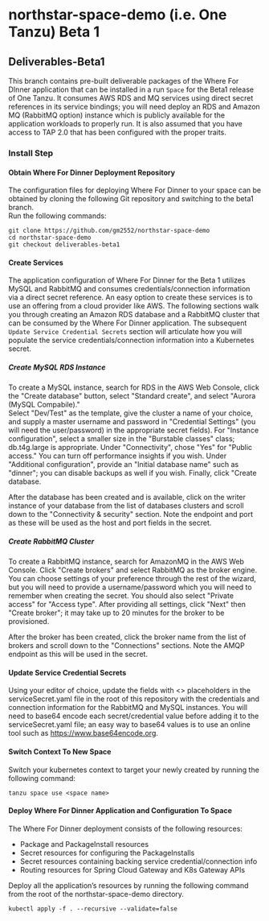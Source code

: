# northstar-space-demo (i.e. One Tanzu) Beta 1

## Deliverables-Beta1

This branch contains pre-built deliverable packages of the Where For DInner application that can be installed in a run `Space` 
for the Beta1 release of One Tanzu.  It consumes AWS RDS and MQ services using direct secret references in its 
service bindings; you will need deploy an RDS and Amazon MQ (RabbitMQ option) instance which is publicly available for the
application workloads to properly run.  It is also assumed that you have access to TAP 2.0 that has been configured with the
proper traits.

### Install Step

#### Obtain Where For Dinner Deployment Repository

The configuration files for deploying Where For Dinner to your space can be obtained by cloning the following Git repository and switching to the beta1 branch.  
Run the following commands:

```
git clone https://github.com/gm2552/northstar-space-demo
cd northstar-space-demo
git checkout deliverables-beta1
```

#### Create Services

The application configuration of Where For Dinner for the Beta 1 utilizes MySQL and RabbitMQ and consumes credentials/connection information via a 
direct secret reference.  An easy option to create these services is to use an offering from a cloud provider like AWS.  The following sections walk you
through creating an Amazon RDS database and a RabbitMQ cluster that can be consumed by the Where For Dinner application.  The subsequent 
`Update Service Credential Secrets` section will articulate how you will populate the service credentials/connection information into a Kubernetes secret.

##### Create MySQL RDS Instance

To create a MySQL instance, search for RDS in the AWS Web Console, click the "Create database" button, select "Standard create", and select "Aurora (MySQL Compabile)."  
Select "Dev/Test" as the template, give the cluster a name of your choice, and supply a master username and password in "Credential Settings" (you will need the user/password)
in the appropriate secret fields).  For "Instance configuration", select a smaller size in the "Burstable classes" class; db.t4g.large is appropriate.  Under "Connectivity", 
chose "Yes" for "Public access."  You can turn off performance insights if you wish.  Under "Additional configuration", provide an "Initial database name" such as 
"dinner"; you can disable backups as well if you wish.  Finally, click "Create database.

After the database has been created and is available, click on the writer instance of your database from the list of databases clusters and scroll down to the 
"Connectivity & security" section.  Note the endpoint and port as these will be used as the host and port fields in the secret.

##### Create RabbitMQ Cluster

To create a RabbitMQ instance, search for AmazonMQ in the AWS Web Console.  Click "Create brokers" and select RabbitMQ as the broker engine.  You can choose settings of your
preference through the rest of the wizard, but you will need to provide a username/password which you will need to remember when creating the secret.   You should also select
"Private access" for "Access type".  After providing all settings, click "Next" then "Create broker"; it may take up to 20 minutes for the broker to be provisioned.

After the broker has been created, click the broker name from the list of brokers and scroll down to the "Connections" sections.  Note the AMQP endpoint as this will be 
used in the secret.

#### Update Service Credential Secrets

Using your editor of choice, update the fields with <> placeholders in the serviceSecret.yaml file in the root of this repository with the credentials 
and connection information for the RabbitMQ and MySQL instances.  You will need to base64 encode each secret/credential value before adding it to the serviceSecret.yaml 
file; an easy way to base64 values is to use an online tool such as https://www.base64encode.org.


#### Switch Context To New Space

Switch your kubernetes context to target your newly created by running the following command:

```
tanzu space use <space name>
```

#### Deploy Where For Dinner Application and Configuration To Space

The Where For Dinner deployment consists of the following resources:

- Package and PackageInstall resources
- Secret resources for configuring the PackageInstalls
- Secret resources containing backing service credential/connection info 
- Routing resources for Spring Cloud Gateway and K8s Gateway APIs

Deploy all the application’s resources by running the following command from the root of the northstar-space-demo directory.

```
kubectl apply -f . --recursive --validate=false
```
